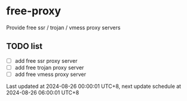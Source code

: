 
# free-proxy
Provide free ssr / trojan / vmess proxy servers


## TODO list
- [ ] add free ssr proxy server
- [ ] add free trojan proxy server
- [ ] add free vmess proxy server

Last updated at 2024-08-26 00:00:01 UTC+8, next update schedule at 2024-08-26 06:00:01 UTC+8

